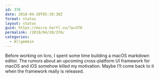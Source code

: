 ```yaml
---
id: 376
date: 2018-04-20T05:39:38Z
format: status
layout: status
guid: https://micro.hartl.co/?p=376
permalink: /2018/04/20/376/
categories:
  - Allgemein
---
```

Before working on Icro, I spent some time building a macOS markdown editor. The rumors about an upcoming cross-platform UI framework for macOS and iOS somehow killed my motivation. Maybe I’ll come back to it when the framework really is released.